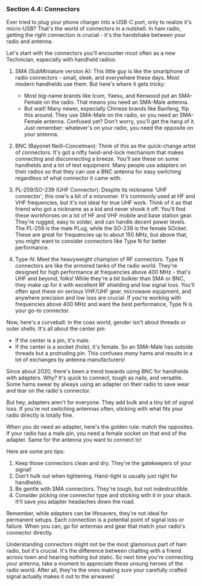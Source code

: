 
### Section 4.4: Connectors

Ever tried to plug your phone charger into a USB-C port, only to realize it's micro-USB? That's the world of connectors in a nutshell. In ham radio, getting the right connection is crucial - it's the handshake between your radio and antenna.

Let's start with the connectors you'll encounter most often as a new Technician, especially with handheld radios:

1. SMA (SubMiniature version A): 
   This little guy is like the smartphone of radio connectors - small, sleek, and everywhere these days. Most modern handhelds use them. But here's where it gets tricky:
   - Most big-name brands like Icom, Yaesu, and Kenwood put an SMA-Female on the radio. That means you need an SMA-Male antenna.
   - But wait! Many newer, especially Chinese brands like Baofeng, flip this around. They use SMA-Male on the radio, so you need an SMA-Female antenna.
   Confused yet? Don't worry, you'll get the hang of it. Just remember: whatever's on your radio, you need the opposite on your antenna.

2. BNC (Bayonet Neill–Concelman):
   Think of this as the quick-change artist of connectors. It's got a nifty twist-and-lock mechanism that makes connecting and disconnecting a breeze. You'll see these on some handhelds and a lot of test equipment. Many people use adapters on their radios so that they can use a BNC antenna for easy switching regardless of what connector it came with.

3. PL-259/SO-239 (UHF Connector):
   Despite its nickname 'UHF connector', this one's a bit of a misnomer. It's commonly used at HF and VHF frequencies, but it's not ideal for true UHF work. Think of it as that friend who got a nickname as a kid and never shook it off. You'll find these workhorses on a lot of HF and VHF mobile and base station gear. They're rugged, easy to solder, and can handle decent power levels. The PL-259 is the male PLug, while the SO-239 is the female SOcket. These are great for frequencies up to about 150 MHz, but above that, you might want to consider connectors like Type N for better performance.

4. Type-N:
   Meet the heavyweight champion of RF connectors. Type N connectors are like the armored tanks of the radio world. They're designed for high performance at frequencies above 400 MHz - that's UHF and beyond, folks! While they're a bit bulkier than SMA or BNC, they make up for it with excellent RF shielding and low signal loss. You'll often spot these on serious VHF/UHF gear, microwave equipment, and anywhere precision and low loss are crucial. If you're working with frequencies above 400 MHz and want the best performance, Type N is your go-to connector.

Now, here's a curveball: in the coax world, gender isn't about threads or outer shells. It's all about the center pin:
- If the center is a pin, it's male.
- If the center is a socket (hole), it's female.
So an SMA-Male has outside threads but a protruding pin. This confuses *many* hams and results in a lot of exchanges by antenna manufacturers!

Since about 2020, there's been a trend towards using BNC for handhelds with adapters. Why? It's quick to connect, tough as nails, and versatile. Some hams swear by always using an adapter on their radio to save wear and tear on the radio's connector.

But hey, adapters aren't for everyone. They add bulk and a tiny bit of signal loss. If you're not switching antennas often, sticking with what fits your radio directly is totally fine.

When you do need an adapter, here's the golden rule: match the opposites. If your radio has a male pin, you need a female socket on that end of the adapter. Same for the antenna you want to connect to!

Here are some pro tips:
1. Keep those connectors clean and dry. They're the gatekeepers of your signal!
2. Don't hulk out when tightening. Hand-tight is usually just right for handhelds.
3. Be gentle with SMA connectors. They're tough, but not indestructible.
4. Consider picking one connector type and sticking with it in your shack. It'll save you adapter headaches down the road.

Remember, while adapters can be lifesavers, they're not ideal for permanent setups. Each connection is a potential point of signal loss or failure. When you can, go for antennas and gear that match your radio's connector directly.

Understanding connectors might not be the most glamorous part of ham radio, but it's crucial. It's the difference between chatting with a friend across town and hearing nothing but static. So next time you're connecting your antenna, take a moment to appreciate these unsung heroes of the radio world. After all, they're the ones making sure your carefully crafted signal actually makes it out to the airwaves!
